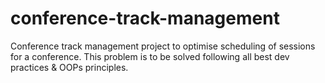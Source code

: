 # conference-track-management
Conference track management project to optimise scheduling of sessions for a conference. This problem is to be solved following all best dev practices &amp; OOPs principles.
